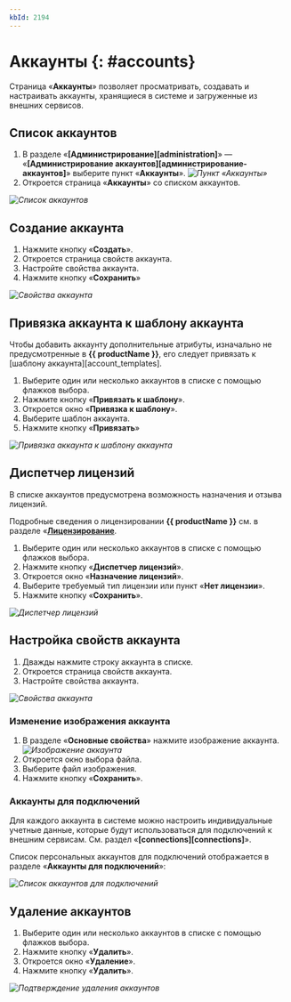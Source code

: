 ```yaml
---
kbId: 2194
---
```


# Аккаунты {: #accounts}

Страница «**Аккаунты**» позволяет просматривать, создавать и настраивать аккаунты, хранящиеся в системе и загруженные из внешних сервисов.

## Список аккаунтов

1. В разделе «**[Администрирование][administration]**» — «**[Администрирование аккаунтов][администрирование-аккаунтов]**» выберите пункт «**Аккаунты**».
*![Пункт «Аккаунты»](accounts_button.png)*
2. Откроется страница «**Аккаунты**» со списком аккаунтов.

*![Список аккаунтов](accounts_page.png)*

## Создание аккаунта

1. Нажмите кнопку «**Создать**».
2. Откроется страница свойств аккаунта.
3. Настройте свойства аккаунта.
4. Нажмите кнопку «**Сохранить**»

*![Свойства аккаунта](account_properties.png)*

## Привязка аккаунта к шаблону аккаунта

Чтобы добавить аккаунту дополнительные атрибуты, изначально не предусмотренные в **{{ productName }}**, его следует привязать к [шаблону аккаунта][account_templates].

1. Выберите один или несколько аккаунтов в списке с помощью флажков выбора.
2. Нажмите кнопку «**Привязать к шаблону**».
3. Откроется окно «**Привязка к шаблону**».
4. Выберите шаблон аккаунта.
5. Нажмите кнопку «**Привязать**»

*![Привязка аккаунта к шаблону аккаунта](account_link_to_template.png)*

## Диспетчер лицензий

В списке аккаунтов предусмотрена возможность назначения и отзыва лицензий.

Подробные сведения о лицензировании **{{ productName }}** см. в разделе «**[Лицензирование](licensing.md)**.

1. Выберите один или несколько аккаунтов в списке с помощью флажков выбора.
2. Нажмите кнопку «**Диспетчер лицензий**».
3. Откроется окно «**Назначение лицензий**».
4. Выберите требуемый тип лицензии или пункт «**Нет лицензии**».
5. Нажмите кнопку «**Сохранить**».

*![Диспетчер лицензий](accounts_license_manager.png)*

## Настройка свойств аккаунта

1. Дважды нажмите строку аккаунта в списке.
2. Откроется страница свойств аккаунта.
3. Настройте свойства аккаунта.

*![Свойства аккаунта](account_properties.png)*

### Изменение изображения аккаунта

1. В разделе «**Основные свойства**» нажмите изображение аккаунта.
*![Изображение аккаунта](account_image.png)*
2. Откроется окно выбора файла.
3. Выберите файл изображения.
4. Нажмите кнопку «**Сохранить**».

### Аккаунты для подключений

Для каждого аккаунта в системе можно настроить индивидуальные учетные данные, которые будут использоваться для подключений к внешним сервисам. См. раздел «**[connections][connections]**».

Список персональных аккаунтов для подключений отображается в разделе «**Аккаунты для подключений**»:

*![Список аккаунтов для подключений](accounts_connection_accounts.png)*

## Удаление аккаунтов

1. Выберите один или несколько аккаунтов в списке с помощью флажков выбора.
2. Нажмите кнопку «**Удалить**».
3. Откроется окно «**Удаление**».
4. Нажмите кнопку «**Удалить**».

*![Подтверждение удаления аккаунтов](accounts_delete_confirmation.png)*
